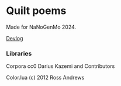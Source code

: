 # Quilt poems

Made for NaNoGenMo 2024.

[Devlog](https://github.com/NaNoGenMo/2024/issues/22)

### Libraries

Corpora cc0 Darius Kazemi and Contributors

Color.lua (c) 2012 Ross Andrews
